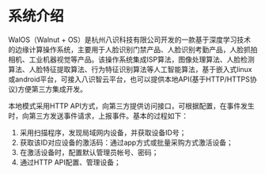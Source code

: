 # 系统介绍
WalOS（Walnut + OS）是杭州八识科技有限公司开发的一款基于深度学习技术的边缘计算操作系统，主要用于人脸识别门禁产品、人脸识别考勤产品，人脸抓拍相机、工业机器视觉等产品。该操作系统集成ISP算法，图像处理算法、人脸检测算法、人脸特征提取算法、行为特征识别算法等人工智能算法，基于嵌入式linux或android平台，可接入八识智云平台，也可以提供本地API(基于HTTP/HTTPS协议)方便第三方集成开发。


本地模式采用HTTP API方式，向第三方提供访问接口，可根据配置，在事件发生时，向第三方发送事件请求，上报事件。基本的过程如下：
1. 采用扫描程序，发现局域网内设备，并获取设备ID号；
2. 获取该ID对应设备的激活码：通过app方式或批量采购方式激活设备；
3. 在激活设备时，配置默认管理员帐号、密码；
4. 通过HTTP API配置、管理设备；
